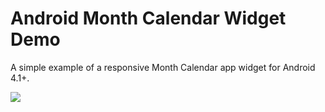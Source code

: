 Android Month Calendar Widget Demo
==================================

A simple example of a responsive Month Calendar app widget for Android 4.1+.

<img src="https://raw.github.com/109021017/Android-MonthCalendarWidget/master/hero.png">
